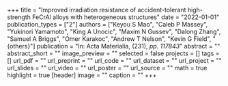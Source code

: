 +++
title = "Improved irradiation resistance of accident-tolerant high-strength FeCrAl alloys with heterogeneous structures"
date = "2022-01-01"
publication_types = ["2"]
authors = ["Keyou S Mao", "Caleb P Massey", "Yukinori Yamamoto", "King A Unocic", "Maxim N Gussev", "Dalong Zhang", "Samuel A Briggs", "Omer Karakoc", "Andrew T Nelson", "Kevin G Field", "{others}"]
publication = "In: Acta Materialia, (231), _pp. 117843_"
abstract = ""
abstract_short = ""
image_preview = ""
selected = false
projects = []
tags = []
url_pdf = ""
url_preprint = ""
url_code = ""
url_dataset = ""
url_project = ""
url_slides = ""
url_video = ""
url_poster = ""
url_source = ""
math = true
highlight = true
[header]
image = ""
caption = ""
+++
